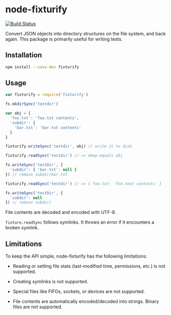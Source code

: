 # node-fixturify

[![Build Status](https://travis-ci.org/joliss/node-fixturify.png?branch=master)](https://travis-ci.org/joliss/node-fixturify)

Convert JSON objects into directory structures on the file system, and back
again. This package is primarily useful for writing tests.

## Installation

```bash
npm install --save-dev fixturify
```

## Usage

```js
var fixturify = require('fixturify')

fs.mkdirSync('testdir')

var obj = {
  'foo.txt': 'foo.txt contents',
  'subdir': {
    'bar.txt': 'bar.txt contents'
  }
}

fixturify.writeSync('testdir', obj) // write it to disk

fixturify.readSync('testdir') // => deep-equals obj

fs.writeSync('testDir', {
  'subdir': { 'bar.txt': null }
}) // remove subdir/bar.txt

fixturify.readSync('testdir') // => { foo.txt: 'foo.text contents' }

fs.writeSync('testDir', {
  'subdir': null
}) // remove subdir/

```

File contents are decoded and encoded with UTF-8.

`fixture.readSync` follows symlinks. It throws an error if it encounters a
broken symlink.

## Limitations

To keep the API simple, node-fixturify has the following limitations:

* Reading or setting file stats (last-modified time, permissions, etc.) is
  not supported.

* Creating symlinks is not supported.

* Special files like FIFOs, sockets, or devices are not supported.

* File contents are automatically encoded/decoded into strings. Binary files
  are not supported.
